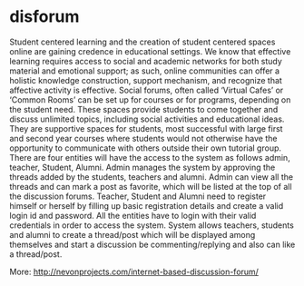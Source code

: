 # disforum


Student centered learning and the creation of student centered spaces online are gaining credence in educational settings. We know that effective learning requires access to social and academic networks for both study material and emotional support; as such, online communities can offer a holistic knowledge construction, support mechanism, and recognize that affective activity is effective. Social forums, often called ‘Virtual Cafes’ or ‘Common Rooms’ can be set up for courses or for programs, depending on the student need. These spaces provide students to come together and discuss unlimited topics, including social activities and educational ideas. They are supportive spaces for students, most successful with large first and second year courses where students would not otherwise have the opportunity to communicate with others outside their own tutorial group. There are four entities will have the access to the system as follows admin, teacher, Student, Alumni. Admin manages the system by approving the threads added by the students, teachers and alumni. Admin can view all the threads and can mark a post as favorite, which will be listed at the top of all the discussion forums. Teacher, Student and Alumni need to register himself or herself by filling up basic registration details and create a valid login id and password. All the entities have to login with their valid credentials in order to access the system. System allows teachers, students and alumni to create a thread/post which will be displayed among themselves and start a discussion be commenting/replying and also can like a thread/post.

More: http://nevonprojects.com/internet-based-discussion-forum/
